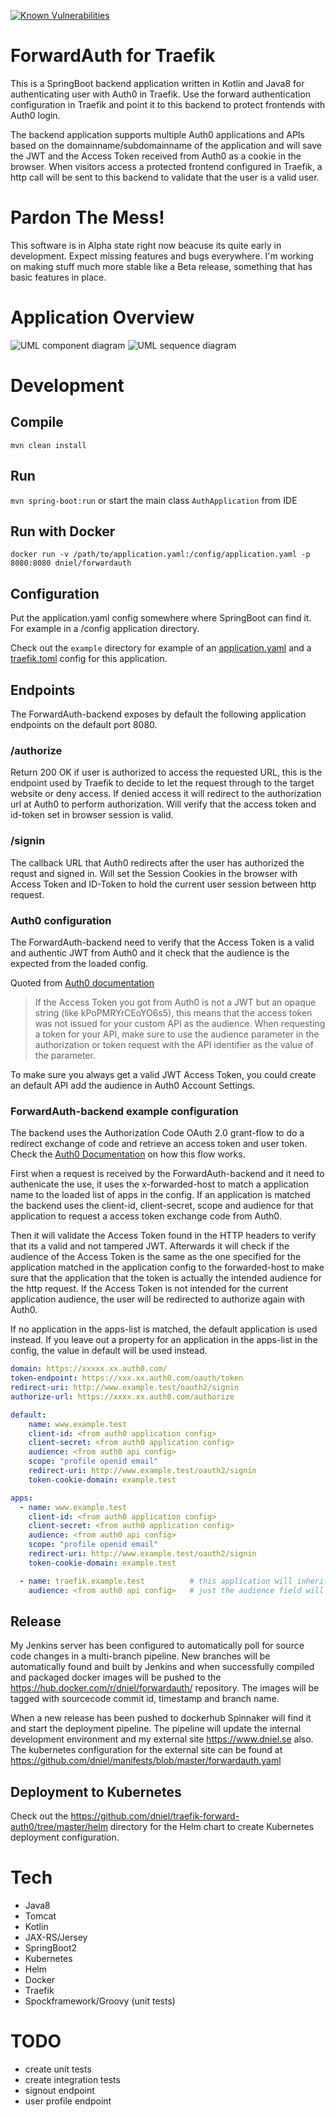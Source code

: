 [![Known Vulnerabilities](https://snyk.io/test/github/dniel/traefik-forward-auth0/badge.svg)](https://snyk.io/test/github/dniel/traefik-forward-auth0)

# ForwardAuth for Traefik
This is a SpringBoot backend application written in Kotlin and Java8 for authenticating user with Auth0 in Traefik.
Use the forward authentication configuration in Traefik and point it to this backend to protect frontends with Auth0 login.

The backend application supports multiple Auth0 applications and APIs based on the domainname/subdomainname of the
application and will save the JWT and the Access Token received from Auth0 as a cookie in the browser. When visitors 
access a protected frontend configured in Traefik, a http call will be sent to this backend to validate that the user is
a valid user.

# Pardon The Mess!
This software is in Alpha state right now beacuse its quite early in development. Expect missing features and bugs everywhere.
I'm working on making stuff much more stable like a Beta release, something that has basic features in place.

# Application Overview
![UML component diagram](/docs/component.png "Component diagram")
![UML sequence diagram](/docs/sequence.png "Sequence diagram")

# Development
## Compile
`mvn clean install`

## Run
`mvn spring-boot:run` or start the main class `AuthApplication` from IDE

## Run with Docker
`docker run -v /path/to/application.yaml:/config/application.yaml -p 8080:8080 dniel/forwardauth`

## Configuration
Put the application.yaml config somewhere where SpringBoot can find it. 
For example in a /config application directory.

Check out the `example` directory for example of an [application.yaml](/example/application.yaml) and a [traefik.toml](/example/traefik.toml) config for this application.

## Endpoints
The ForwardAuth-backend exposes by default the following application endpoints on the default port 8080. 
### /authorize
Return 200 OK if user is authorized to access the requested URL, this is the endpoint used by Traefik to 
decide to let the request through to the target website or deny access. If denied access it will redirect to
the authorization url at Auth0 to perform authorization. Will verify that the access token and id-token set in
browser session is valid.

### /signin
The callback URL that Auth0 redirects after the user has authorized the requst and signed in.
Will set the Session Cookies in the browser with Access Token and ID-Token to hold the current user session 
between http request.

### Auth0 configuration
The ForwardAuth-backend need to verify that the Access Token is a valid and authentic 
JWT from Auth0 and it check that the audience is the expected from the loaded config.

Quoted from [Auth0 documentation](https://auth0.com/docs/api-auth/tutorials/verify-access-token)
>If the Access Token you got from Auth0 is not a JWT but an opaque string 
>(like kPoPMRYrCEoYO6s5), this means that the access token was not issued 
>for your custom API as the audience. When requesting a token for your API, 
>make sure to use the audience parameter in the authorization or token request
>with the API identifier as the value of the parameter.

To make sure you always get a valid JWT Access Token, you could create an default API
add the audience in Auth0 Account Settings.

### ForwardAuth-backend example configuration
The backend uses the Authorization Code OAuth 2.0 grant-flow to do a redirect exchange of code and retrieve an
access token and user token. Check the [Auth0 Documentation](https://auth0.com/docs/api-auth/grant/authorization-code)
on how this flow works.

First when a request is received by the ForwardAuth-backend and it need to authenicate the use, it uses the x-forwarded-host 
to match a application name to the loaded list of apps in the config. If an application is matched the backend uses the
client-id, client-secret, scope and audience for that application to request a access token exchange code from Auth0.

Then it will validate the Access Token found in the HTTP headers to verify that its a valid and not tampered JWT. 
Afterwards it will check if the audience of the Access Token is the same as the one specified for the application matched
in the application config to the forwarded-host to make sure that the application that the token is actually the intended
audience for the http request. If the Access Token is not intended for the current application audience, the user will
be redirected to authorize again with Auth0.

If no application in the apps-list is matched, the default application is used instead.
If you leave out a property for an application in the apps-list in the config, the value in default will be used instead.

```yaml
domain: https://xxxxx.xx.auth0.com/
token-endpoint: https://xxx.xx.auth0.com/oauth/token
redirect-uri: http://www.example.test/oauth2/signin
authorize-url: https://xxxx.xx.auth0.com/authorize

default: 
    name: www.example.test
    client-id: <from auth0 application config>
    client-secret: <from auth0 application config>
    audience: <from auth0 api config>
    scope: "profile openid email"
    redirect-uri: http://www.example.test/oauth2/signin
    token-cookie-domain: example.test

apps:
  - name: www.example.test
    client-id: <from auth0 application config>
    client-secret: <from auth0 application config>
    audience: <from auth0 api config>
    scope: "profile openid email"
    redirect-uri: http://www.example.test/oauth2/signin
    token-cookie-domain: example.test

  - name: traefik.example.test          # this application will inherit most of the values from the default app.
    audience: <from auth0 api config>   # just the audience field will be used, all other values from the default.
```

## Release
My Jenkins server has been configured to automatically poll for source code changes in a multi-branch pipeline. 
New branches will be automatically found and built by Jenkins and when successfully compiled and packaged 
docker images will be pushed to the https://hub.docker.com/r/dniel/forwardauth/ repository.
The images will be tagged with sourcecode commit id, timestamp and branch name.

When a new release has been pushed to dockerhub Spinnaker will find it and start the deployment pipeline.
The pipeline will update the internal development environment and my external site https://www.dniel.se 
also. The kubernetes configuration for the external site can be found at https://github.com/dniel/manifests/blob/master/forwardauth.yaml

## Deployment to Kubernetes
Check out the https://github.com/dniel/traefik-forward-auth0/tree/master/helm directory for the Helm chart to create Kubernetes deployment configuration.

# Tech
- Java8
- Tomcat
- Kotlin
- JAX-RS/Jersey
- SpringBoot2
- Kubernetes
- Helm
- Docker
- Traefik
- Spockframework/Groovy (unit tests)

# TODO
- create unit tests
- create integration tests
- signout endpoint 
- user profile endpoint
